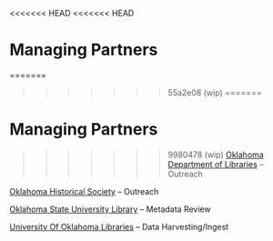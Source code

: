 <<<<<<< HEAD
<<<<<<< HEAD
# Managing Partners

=======
>>>>>>> 55a2e08 (wip)
=======
# Managing Partners

>>>>>>> 9980478 (wip)
[Oklahoma Department of Libraries](https://libraries.ok.gov/) – Outreach

[Oklahoma Historical Society](http://www.okhistory.org/) – Outreach

[Oklahoma State University Library](https://library.okstate.edu/) – Metadata Review

[University Of Oklahoma Libraries](https://libraries.ou.edu/frontpage) – Data Harvesting/Ingest

